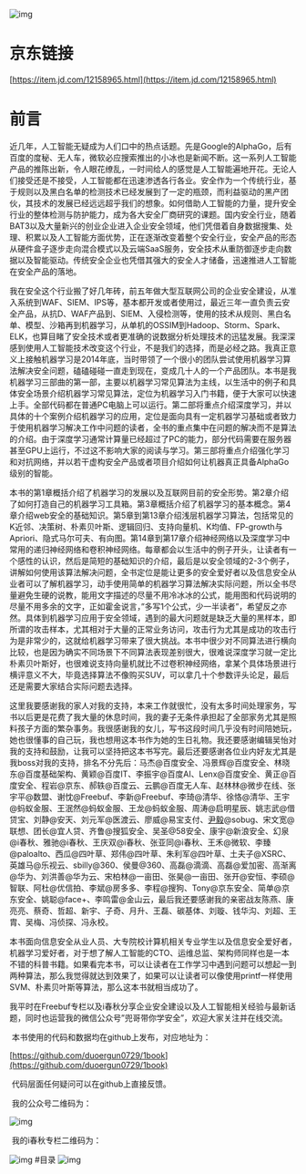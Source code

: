 ![img](https://github.com/duoergun0729/1book/raw/master/photo/%E6%B5%B7%E6%8A%A5.jpg)
# 京东链接
[https://item.jd.com/12158965.html](https://item.jd.com/12158965.html)
# 前言

​	近几年，人工智能无疑成为人们口中的热点话题。先是Google的AlphaGo，后有百度的度秘、无人车，微软必应搜索推出的小冰也是新闻不断。这一系列人工智能产品的推陈出新，令人眼花缭乱，一时间给人的感觉是人工智能遍地开花。无论人们接受还是不接受，人工智能都在迅速渗透各行各业。安全作为一个传统行业，基于规则以及黑白名单的检测技术已经发展到了一定的瓶颈，而利益驱动的黑产团伙，其技术的发展已经远远超乎我们的想象。如何借助人工智能的力量，提升安全行业的整体检测与防护能力，成为各大安全厂商研究的课题。国内安全行业，随着BAT3以及大量新兴的创业企业进入企业安全领域，他们凭借着自身数据搜集、处理、积累以及人工智能方面优势，正在逐渐改变着整个安全行业，安全产品的形态从硬件盒子逐步走向混合模式以及云端SaaS服务，安全技术从重防御逐步走向数据以及智能驱动。传统安全企业也凭借其强大的安全人才储备，迅速推进人工智能在安全产品的落地。

​	我在安全这个行业搬了好几年砖，前五年做大型互联网公司的企业安全建设，从准入系统到WAF、SIEM、IPS等，基本都开发或者使用过，最近三年一直负责云安全产品，从抗D、WAF产品到、SIEM、入侵检测等，使用的技术从规则、黑白名单、模型、沙箱再到机器学习，从单机的OSSIM到Hadoop、Storm、Spark、ELK，也算目睹了安全技术或者更准确的说数据分析处理技术的迅猛发展。我深深感到使用人工智能技术改变这个行业，不是我们的选择，而是必经之路。我真正意义上接触机器学习是2014年底，当时带领了一个很小的团队尝试使用机器学习算法解决安全问题，磕磕碰碰一直走到现在，变成几十人的一个产品团队。本书是我机器学习三部曲的第一部，主要以机器学习常见算法为主线，以生活中的例子和具体安全场景介绍机器学习常见算法，定位为机器学习入门书籍，便于大家可以快速上手。全部代码都在普通PC电脑上可以运行。第二部将重点介绍深度学习，并以具体的十个案例介绍机器学习的应用，定位是面向具有一定机器学习基础或者致力于使用机器学习解决工作中问题的读者，全书的重点集中在问题的解决而不是算法的介绍。由于深度学习通常计算量已经超过了PC的能力，部分代码需要在服务器甚至GPU上运行，不过这不影响大家的阅读与学习。第三部将重点介绍强化学习和对抗网络，并以若干虚构安全产品或者项目介绍如何让机器真正具备AlphaGo级别的智能。

​	本书的第1章概括介绍了机器学习的发展以及互联网目前的安全形势。第2章介绍了如何打造自己的机器学习工具箱。第3章概括介绍了机器学习的基本概念。第4章介绍web安全的基础知识。第5章到第13章介绍浅层机器学习算法，包括常见的K近邻、决策树、朴素贝叶斯、逻辑回归、支持向量机、K均值、FP-growth与Apriori、隐式马尔可夫、有向图。第14章到第17章介绍神经网络以及深度学习中常用的递归神经网络和卷积神经网络。每章都会以生活中的例子开头，让读者有一个感性的认识，然后是简短的基础知识的介绍，最后是以安全领域的2-3个例子，讲解如何使用该算法解决问题，全书定位是能让更多的安全爱好者以及信息安全从业者可以了解机器学习，动手使用简单的机器学习算法解决实际问题，所以全书尽量避免生硬的说教，能用文字描述的尽量不用冷冰冰的公式，能用图和代码说明的尽量不用多余的文字，正如霍金说言，”多写1个公式，少一半读者”，希望反之亦然。具体到机器学习应用于安全领域，遇到的最大问题就是缺乏大量的黑样本，即所谓的攻击样本，尤其相对于大量的正常业务访问，攻击行为尤其是成功的攻击行为是非常少的，这就给机器学习带来了很大挑战。本书中很少对不同算法进行横向比较，也是因为确实不同场景下不同算法表现差别很大，很难说深度学习就一定比朴素贝叶斯好，也很难说支持向量机就比不过卷积神经网络，拿某个具体场景进行横评意义不大，毕竟选择算法不像购买SUV，可以拿几十个参数评头论足，最后还是需要大家结合实际问题去选择。

​	这里我要感谢我的家人对我的支持，本来工作就很忙，没有太多时间处理家务，写书以后更是花费了我大量的休息时间，我的妻子无条件承担起了全部家务尤其是照料孩子方面的繁杂事务。我很感谢我的女儿，写书这段时间几乎没有时间陪她玩，她也很懂事的自己玩，我也想用这本书作为她的生日礼物。我还要感谢编辑吴怡对我的支持和鼓励，让我可以坚持把这本书写完。最后还要感谢各位业内好友尤其是我boss对我的支持，排名不分先后：马杰@百度安全、冯景辉@百度安全、林晓东@百度基础架构、黄颖@百度IT、李振宇@百度AI、Lenx@百度安全、黄正@百度安全、程岩@京东、郝轶@百度云、云鹏@百度无人车、赵林林@微步在线、张宇平@数盟、谢忱@Freebuf、李新@Freebuf、李琦@清华、徐恪@清华、王宇@蚂蚁金服、王泯然@蚂蚁金服、王龙@蚂蚁金服、周涛@启明星辰、姚志武@借贷宝、刘静@安天、刘元军@医渡云、廖威@易宝支付、[尹毅](https://item.jd.com/10082081248.html)@sobug、宋文宽@联想、团长@宜人贷、齐鲁@搜狐安全、吴圣@58安全、康宇@新浪安全、幻泉@i春秋、雅驰@i春秋、王庆双@i春秋、张亚同@i春秋、王禾@微软、李臻@paloalto、西瓜@四叶草、郑伟@四叶草、朱利军@四叶草、土夫子@XSRC、英雄马@乐视云、sbilly@360、侯曼@360、高磊@滴滴、高磊@爱加密、高渐离@华为、刘洪善@华为云、宋柏林@一亩田、张昊@一亩田、张开@安恒、李硕@智联、阿杜@优信拍、李斌@房多多、李程@搜狗、Tony@京东安全、简单@京东安全、姚聪@face+、李鸣雷@金山云，最后我还要感谢我的亲密战友陈燕、康亮亮、蔡奇、哲超、新宇、子奇、月升、王磊、碳基体、刘璇、钱华沟、刘超、王胄、吴梅、冯侦探、冯永校。

​	本书面向信息安全从业人员、大专院校计算机相关专业学生以及信息安全爱好者，机器学习爱好者，对于想了解人工智能的CTO、运维总监、架构师同样也是一本不错的科普书籍。如果看完本书，可以让读者在工作学习中遇到问题可以想起一到两种算法，那么我觉得就达到效果了，如果可以让读者可以像使用printf一样使用SVM、朴素贝叶斯等算法，那么这本书就相当成功了。

​	我平时在Freebuf专栏以及i春秋分享企业安全建设以及人工智能相关经验与最新话题，同时也运营我的微信公众号”兜哥带你学安全”，欢迎大家关注并在线交流。

​	本书使用的代码和数据均在github上发布，对应地址为：

[https://github.com/duoergun0729/1book](https://github.com/duoergun0729/1book)

​	代码层面任何疑问可以在github上直接反馈。

​	我的公众号二维码为：

![img](https://github.com/duoergun0729/4book/raw/master/photo/logo/qrcode_for_gh_810edc392056_258.jpg)

​       我的i春秋专栏二维码为：

![img](https://github.com/duoergun0729/4book/raw/master/photo/logo/i%E6%98%A5%E7%A7%8B.png)
#目录
![img](https://github.com/duoergun0729/1book/raw/master/photo/目录.jpg)



 